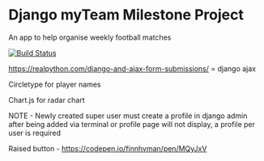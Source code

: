 # Django myTeam Milestone Project

An app to help organise weekly football matches

[![Build Status](https://travis-ci.org/ebaymademepoor/django_milestone_project_myTeam.svg?branch=master)](https://travis-ci.org/ebaymademepoor/django_milestone_project_myTeam)




https://realpython.com/django-and-ajax-form-submissions/ = django ajax

Circletype for player names

Chart.js for radar chart

NOTE - Newly created super user must create a profile in django admin after being added via terminal or profile page will not display, a profile per user is required

Raised button - https://codepen.io/finnhvman/pen/MQyJxV